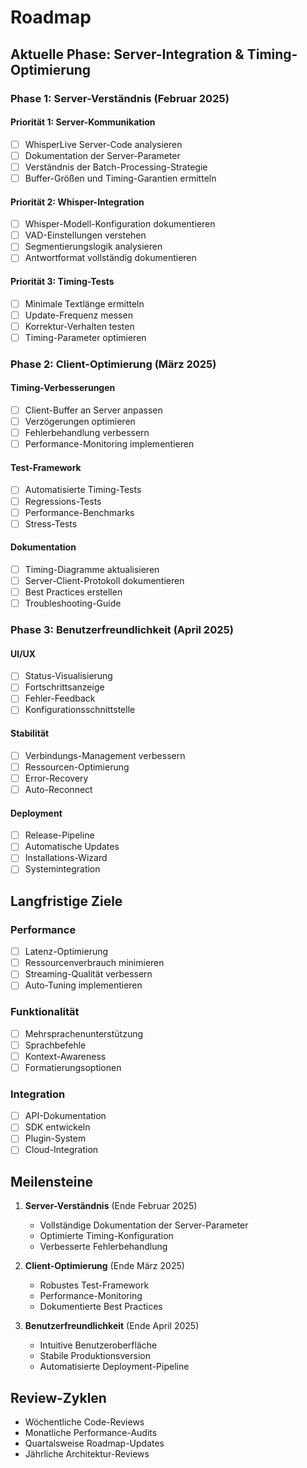 # Roadmap

## Aktuelle Phase: Server-Integration & Timing-Optimierung

### Phase 1: Server-Verständnis (Februar 2025)

#### Priorität 1: Server-Kommunikation
- [ ] WhisperLive Server-Code analysieren
- [ ] Dokumentation der Server-Parameter
- [ ] Verständnis der Batch-Processing-Strategie
- [ ] Buffer-Größen und Timing-Garantien ermitteln

#### Priorität 2: Whisper-Integration
- [ ] Whisper-Modell-Konfiguration dokumentieren
- [ ] VAD-Einstellungen verstehen
- [ ] Segmentierungslogik analysieren
- [ ] Antwortformat vollständig dokumentieren

#### Priorität 3: Timing-Tests
- [ ] Minimale Textlänge ermitteln
- [ ] Update-Frequenz messen
- [ ] Korrektur-Verhalten testen
- [ ] Timing-Parameter optimieren

### Phase 2: Client-Optimierung (März 2025)

#### Timing-Verbesserungen
- [ ] Client-Buffer an Server anpassen
- [ ] Verzögerungen optimieren
- [ ] Fehlerbehandlung verbessern
- [ ] Performance-Monitoring implementieren

#### Test-Framework
- [ ] Automatisierte Timing-Tests
- [ ] Regressions-Tests
- [ ] Performance-Benchmarks
- [ ] Stress-Tests

#### Dokumentation
- [ ] Timing-Diagramme aktualisieren
- [ ] Server-Client-Protokoll dokumentieren
- [ ] Best Practices erstellen
- [ ] Troubleshooting-Guide

### Phase 3: Benutzerfreundlichkeit (April 2025)

#### UI/UX
- [ ] Status-Visualisierung
- [ ] Fortschrittsanzeige
- [ ] Fehler-Feedback
- [ ] Konfigurationsschnittstelle

#### Stabilität
- [ ] Verbindungs-Management verbessern
- [ ] Ressourcen-Optimierung
- [ ] Error-Recovery
- [ ] Auto-Reconnect

#### Deployment
- [ ] Release-Pipeline
- [ ] Automatische Updates
- [ ] Installations-Wizard
- [ ] Systemintegration

## Langfristige Ziele

### Performance
- [ ] Latenz-Optimierung
- [ ] Ressourcenverbrauch minimieren
- [ ] Streaming-Qualität verbessern
- [ ] Auto-Tuning implementieren

### Funktionalität
- [ ] Mehrsprachenunterstützung
- [ ] Sprachbefehle
- [ ] Kontext-Awareness
- [ ] Formatierungsoptionen

### Integration
- [ ] API-Dokumentation
- [ ] SDK entwickeln
- [ ] Plugin-System
- [ ] Cloud-Integration

## Meilensteine

1. **Server-Verständnis** (Ende Februar 2025)
   - Vollständige Dokumentation der Server-Parameter
   - Optimierte Timing-Konfiguration
   - Verbesserte Fehlerbehandlung

2. **Client-Optimierung** (Ende März 2025)
   - Robustes Test-Framework
   - Performance-Monitoring
   - Dokumentierte Best Practices

3. **Benutzerfreundlichkeit** (Ende April 2025)
   - Intuitive Benutzeroberfläche
   - Stabile Produktionsversion
   - Automatisierte Deployment-Pipeline

## Review-Zyklen

- Wöchentliche Code-Reviews
- Monatliche Performance-Audits
- Quartalsweise Roadmap-Updates
- Jährliche Architektur-Reviews
